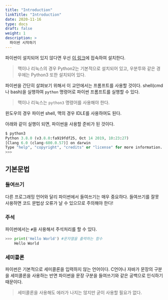 ```yaml
---
title: "Introduction"
linkTitle: "Introduction"
date: 2020-11-16
type: docs
draft: false
weight: 1
description: >
  파이썬 시작하기
---
```


파이썬이 설치되어 있지 않다면 우선 [이 링크](https://www.python.org/)에 접속하여 설치한다.
> 맥이나 리눅스의 경우 Python2는 기본적으로 설치되어 있고,
우분투와 같은 경우에는 Python3 또한 설치되어 있다.

파이썬을 간단히 살펴보기 위해서 이 교안에서는 프롬프트를 사용할 것이다.
shell(cmd나 bash)을 실행하여 `python` 명령어로 파이썬 프롬프트를 실행할 수 있다.
> 맥이나 리눅스는 `python3` 명령어를 사용해야 한다.

윈도우의 경우 파이썬 shell, 맥의 경우 IDLE를 사용하여도 된다.

아래와 같이 실행이 되면, 파이썬을 사용할 준비가 된 것이다.

```python
$ python3
Python 3.8.0 (v3.8.0:fa919fdf25, Oct 14 2019, 10:23:27)
[Clang 6.0 (clang-600.0.57)] on darwin
Type "help", "copyright", "credits" or "license" for more information.
>>>
```

기본문법
---

### 들여쓰기

다른 프로그래밍 언어와 달리 파이썬에서 들여쓰기는 매우 중요하다. 들여쓰기를 잘못 사용하면 코드 문법상 오류가 날 수 있으므로 주의해야 한다!

### 주석

파이썬에서는 `#`을 사용해서 주석처리를 할 수 있다.

```python
>>> print('Hello World') #문자열을 출력하는 함수
    Hello World
```

### 세미콜론

파이썬은 기본적으로 세미콜론을 입력하지 않는 언어이다. C언어나 자바가 문장의 구분을 세미콜론을 사용하는 반면 파이썬을 문장 구분을 들여쓰기와 같은 공백으로 인식하기 때문이다.

> 세미콜론을 사용해도 에러가 나지는 않지만 굳이 사용할 필요가 없다.
